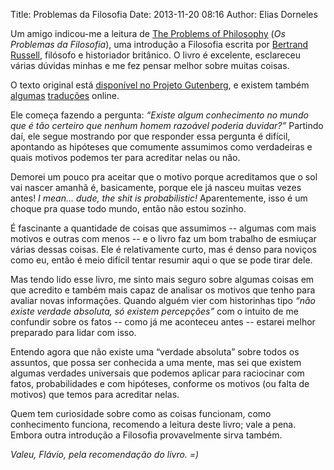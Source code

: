 Title: Problemas da Filosofia
Date: 2013-11-20 08:16
Author: Elias Dorneles

Um amigo indicou-me a leitura de [The Problems of
Philosophy](https://en.wikipedia.org/wiki/The_Problems_of_Philosophy)
(*Os Problemas da Filosofia*), uma introdução a Filosofia escrita por
[Bertrand Russell](https://en.wikipedia.org/wiki/Bertrand_Russell),
filósofo e historiador britânico. O livro é excelente, esclareceu várias
dúvidas minhas e me fez pensar melhor sobre muitas coisas.

O texto original está [disponível no Projeto
Gutenberg](http://www.gutenberg.org/ebooks/5827), e existem também
[algumas](http://criticanarede.com/problemasdafilosofia.html)
[traduções](http://www.cfh.ufsc.br/~conte/russell.html) online.

Ele começa fazendo a pergunta: *“Existe algum conhecimento no mundo que
é tão certeiro que nenhum homem razoável poderia duvidar?”* Partindo
daí, ele segue mostrando por que responder essa pergunta é difícil,
apontando as hipóteses que comumente assumimos como verdadeiras e quais
motivos podemos ter para acreditar nelas ou não.

Demorei um pouco pra aceitar que o motivo porque acreditamos que o sol
vai nascer amanhã é, basicamente, porque ele já nasceu muitas vezes
antes! *I mean... dude, the shit is probabilistic!* Aparentemente, isso
é um choque pra quase todo mundo, então não estou sozinho.

É fascinante a quantidade de coisas que assumimos -- algumas com mais
motivos e outras com menos -- e o livro faz um bom trabalho de esmiuçar
várias dessas coisas. Ele é relativamente curto, mas é denso para
noviços como eu, então é meio difícil tentar resumir aqui o que se pode
tirar dele.

Mas tendo lido esse livro, me sinto mais seguro sobre algumas coisas em
que acredito e também mais capaz de analisar os motivos que tenho para
avaliar novas informações. Quando alguém vier com historinhas tipo *“não
existe verdade absoluta, só existem percepções”* com o intuito de me
confundir sobre os fatos -- como já me aconteceu antes -- estarei melhor
preparado para lidar com isso.

Entendo agora que não existe uma “verdade absoluta” sobre todos os
assuntos, que possa ser conhecida a uma mente, mas sei que existem
algumas verdades universais que podemos aplicar para raciocinar com
fatos, probabilidades e com hipóteses, conforme os motivos (ou falta de
motivos) que temos para acreditar nelas.

Quem tem curiosidade sobre como as coisas funcionam, como conhecimento
funciona, recomendo a leitura deste livro; vale a pena. Embora outra
introdução a Filosofia provavelmente sirva também.

*Valeu, Flávio, pela recomendação do livro. =)*
